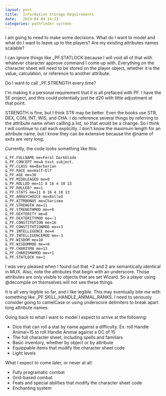 ```yaml
---
layout: post
title:  Information Storage Requirements
date:   2019-04-04 14:31
categories: pathfinder systems
---
```

I am going to need to make some decisions. What do I want to model and what do I want to leave up to the players? Are my existing attributes names scalable? 

I can ignore things like _PF.STATLOCK because I will void all of that with whatever character approve command I come up with. Everything on the character sheet will need to be stored on the player object, whether it is the value, calculation, or reference to another attribute.

Do I want to call _PF.STRENGTH every time?

I'm making it a personal requirement that it is all prefaced with PF. I have the 5E project, and this could potentially just be d20 with little adjustment at that point. 

STRENGTH is fine, but I think STR may be better. Even the books use STR, DEX, CON, INT, WIS, and CHA. I do reference several things by referring to the attribute name when callling a list, so that would be a change. So I think I will continue to call each explicitly. I don't know the maximum length for an attribute name, but I know they can be extensive because the @name of exits are very long.

Currently, the code looks something like this:

```
&_PF.FULLNAME me=Feral Darkblade
&_PF.CONCEPT me=A test subject.
&_PF.CLASS me=Barbarian
&_PF.RACE me=Half-Elf
&_PF.AGE me=30
&_PF.MIDDLEAGED me=0
&_PF.ROLLED me=11 8 16 4 10 13
&_PF.ROLLED? me=1
&_PF.STATS me=11 8 16 4 10 13
&_PF.ARRAYCHOICE me=Rolled
&_PF.ATTRBONUS me=Charisma
&_PF.STRENGTH me=11
&_PF.STRENGTHMOD me=+0
&_PF.DEXTERITY me=8
&_PF.DEXTERITYMOD me=-1
&_PF.CONSTITUTION me=16
&_PF.CONSTITUTIONMOD me=+3
&_PF.INTELLIGENCE me=4
&_PF.INTELLIGENCEMOD me=-3
&_PF.WISDOM me=10
&_PF.WISDOMMOD me=+0
&_PF.CHARISMA me=13
&_PF.CHARISMAMOD me=+1
&_PF.STATLOCK me=1
```

I was very pleased when I found out that +2 and 2 are semantically identical in MUX. Also, note the attributes that begin with an underscore. Those attributes are only visible to objects that are set Wizard. So a player using @decompile on themselves will not see these things. 

It is all very legible so far, and I like legible. This may eventually bite me with something like _PF.SKILL_HANDLE_ANIMAL_RANKS. I need to seriously consider going to camelCase or using underscore delimiters to break apart long attribute names.

Going back to what I want to model I expect to arrive at the following:
* Dice that can roll a stat by name against a difficulty. Ex: roll Handle Animal=15 to roll Handle Animal against a DC of 15
* The full character sheet, including spells and familiars
* Basic inventory, whether by object or by attribute
* Equippable items that modify the character sheet code
* Light levels

What I expect to come later, or never at all:
* Fully programatic combat
* Grid-based combat
* Feats and special abilities that modify the character sheet code
* Enchanting system